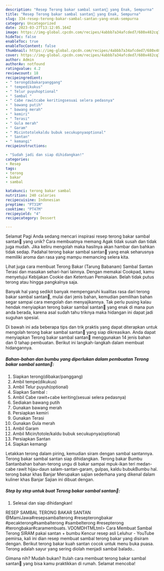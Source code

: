 ```yaml
---
description: "Resep Terong bakar sambal santan🍆 yang Enak, Sempurna"
title: "Resep Terong bakar sambal santan🍆 yang Enak, Sempurna"
slug: 334-resep-terong-bakar-sambal-santan-yang-enak-sempurna
category: Uncategorized
date: 2023-03-27T13:12:05.164Z
image: https://img-global.cpcdn.com/recipes/4abbb7a34afcded7/680x482cq70/terong-bakar-sambal-santan-foto-resep-utama.jpg
hideToc: false
enableToc: true
enableTocContent: false
thumbnail: https://img-global.cpcdn.com/recipes/4abbb7a34afcded7/680x482cq70/terong-bakar-sambal-santan-foto-resep-utama.jpg
cover: https://img-global.cpcdn.com/recipes/4abbb7a34afcded7/680x482cq70/terong-bakar-sambal-santan-foto-resep-utama.jpg
author: Admin
authorAv: notfound
ratingvalue: 4.2
reviewcount: 18
recipeingredient:
- " terongdibakarpanggang"
- " tempedikukus"
- " Telur puyuhoptional"
- " Sambal "
- " Cabe rawitcabe keritingsesuai selera pedasnya"
- " bawang putih"
- " bawang merah"
- " kemiri"
- " Terasi"
- " Gula merah"
- " Garam"
- " Micintotolekaldu bubuk secukupnyaoptional"
- " Santan"
- " kemangi"
recipeinstructions:

- "Sudah jadi dan siap dihidangkan!"
categories:
- Resep
tags:
- terong
- bakar
- sambal

katakunci: terong bakar sambal 
nutrition: 240 calories
recipecuisine: Indonesian
preptime: "PT31M"
cooktime: "PT47M"
recipeyield: "4"
recipecategory: Dessert

---
```



Selamat Pagi Anda sedang mencari inspirasi resep terong bakar sambal santan🍆 yang unik? Cara membuatnya memang Agak tidak susah dan tidak juga mudah. Jika keliru mengolah maka hasilnya akan hambar dan bahkan tidak sedap. Padahal terong bakar sambal santan🍆 yang enak seharusnya memiliki aroma dan rasa yang mampu memancing selera kita.


Lihat juga cara membuat Terong Bakar (Tarung Babanam) Sambal Santan Terasi dan masakan sehari-hari lainnya. Dengan memakai Cookpad, kamu menyetujui Kebijakan Cookie dan Ketentuan Pemakaian. Belah tidak putus terong atau hingga pangkalnya saja.

Banyak hal yang sedikit banyak mempengaruhi kualitas rasa dari terong bakar sambal santan🍆, mulai dari jenis bahan, kemudian pemilihan bahan segar sampai cara mengolah dan menyajikannya. Tak perlu pusing kalau hendak menyiapkan terong bakar sambal santan🍆 yang enak di mana pun anda berada, karena asal sudah tahu triknya maka hidangan ini dapat jadi suguhan spesial.


Di bawah ini ada beberapa tips dan trik praktis yang dapat diterapkan untuk mengolah terong bakar sambal santan🍆 yang siap dikreasikan. Anda dapat menyiapkan Terong bakar sambal santan🍆 menggunakan 14 jenis bahan dan 0 tahap pembuatan. Berikut ini langkah-langkah dalam membuat hidangannya.

<!--inarticleads1-->

##### Bahan-bahan dan bumbu yang diperlukan dalam pembuatan Terong bakar sambal santan🍆:

1. Siapkan  terong(dibakar/panggang)
1. Ambil  tempe(dikukus)
1. Ambil  Telur puyuh(optional)
1. Siapkan  Sambal :
1. Ambil  Cabe rawit+cabe keriting(sesuai selera pedasnya)
1. Sediakan  bawang putih
1. Gunakan  bawang merah
1. Persiapkan  kemiri
1. Gunakan  Terasi
1. Gunakan  Gula merah
1. Ambil  Garam
1. Ambil  Micin/totole/kaldu bubuk secukupnya(optional)
1. Persiapkan  Santan
1. Siapkan  kemangi


Letakkan terong dalam piring, kemudian siram dengan sambal santannya. Terong bakar sambal santan siap dihidangkan. Terong bakar Bumbu Santanbahan bahan-terong ungu di bakar sampai mpuk-ikan teri medan- cabe rawit hijau-daun salam-santan-garam, gulpas, kaldu bubukBumbu hal. terong bakar khas Banjar Merupakan sajian sederhana yang dikenal dalam kuliner khas Banjar Sajian ini dibuat dengan. 

<!--inarticleads2-->

##### Step by step untuk buat Terong bakar sambal santan🍆:


1. Selesai dan siap dihidangkan!

RESEP SAMBAL TERONG BAKAR SANTAN @MamiJawa#resepsambalterong #resepterongbakar #pecakterong#sambalterong #sambelterong #resepterong #terongbakar#caramembuats. VDOMDHTMLtml&gt; Cara Membuat Sambal Terong SIRAM pakai santan + bumbu Kencur resep asli Leluhur - YouTube pemirsa, kali ini dian resep membuat sambal terong bakar yang disiram dengan. Berikut terong bakar kuah santan cocok untuk menu buka puasa. Terong adalah sayur yang sering diolah menjadi sambal balado.. 

Gimana nih? Mudah bukan? Itulah cara membuat terong bakar sambal santan🍆 yang bisa kamu praktikkan di rumah. Selamat mencoba!
